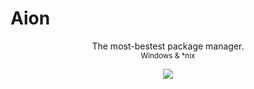# Aion

<p align="center">
	The most-bestest package manager.
	<br />
	<small>
		Windows & *nix
	</small>
</p>

<p align="center">
	<a href="./LICENSE.md"><img src="https://img.shields.io/badge/license-MIT-blue.svg"></a>
</p>

